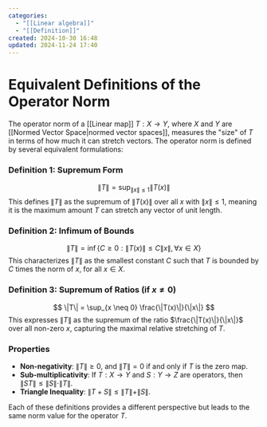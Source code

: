 ```yaml
---
categories:
  - "[[Linear algebra]]"
  - "[[Definition]]"
created: 2024-10-30 16:48
updated: 2024-11-24 17:40
---
```

# Equivalent Definitions of the Operator Norm

The operator norm of a [[Linear map]] $T: X \rightarrow Y$, where $X$ and $Y$ are [[Normed Vector Space|normed vector spaces]], measures the "size" of $T$ in terms of how much it can stretch vectors. The operator norm is defined by several equivalent formulations:

### Definition 1: Supremum Form
$$
\|T\| = \sup_{\|x\| \leq 1} \|T(x)\|
$$
This defines $\|T\|$ as the supremum of $\|T(x)\|$ over all $x$ with $\|x\| \leq 1$, meaning it is the maximum amount $T$ can stretch any vector of unit length.

### Definition 2: Infimum of Bounds
$$
\|T\| = \inf \{ C \geq 0 : \|T(x)\| \leq C \|x\|, \, \forall x \in X \}
$$
This characterizes $\|T\|$ as the smallest constant $C$ such that $T$ is bounded by $C$ times the norm of $x$, for all $x \in X$.

### Definition 3: Supremum of Ratios (if $x \neq 0$)
$$
\|T\| = \sup_{x \neq 0} \frac{\|T(x)\|}{\|x\|}
$$
This expresses $\|T\|$ as the supremum of the ratio $\frac{\|T(x)\|}{\|x\|}$ over all non-zero $x$, capturing the maximal relative stretching of $T$.

### Properties
- **Non-negativity**: $\|T\| \geq 0$, and $\|T\| = 0$ if and only if $T$ is the zero map.
- **Sub-multiplicativity**: If $T: X \to Y$ and $S: Y \to Z$ are operators, then $\|ST\| \leq \|S\| \cdot \|T\|$.
- **Triangle Inequality**: $\|T + S\| \leq \|T\| + \|S\|$.

Each of these definitions provides a different perspective but leads to the same norm value for the operator $T$.